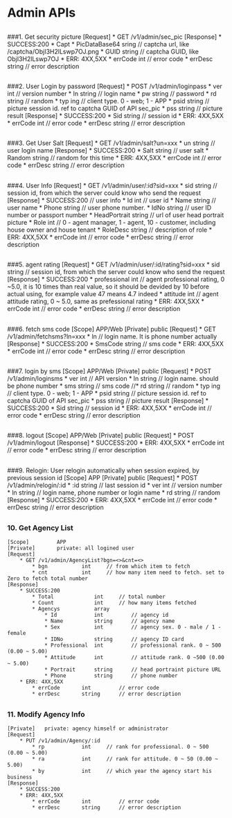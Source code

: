 # Admin APIs

##
###1. Get security picture
	[Request]
  		* GET /v1/admin/sec_pic
	[Response]
		* SUCCESS:200 
			* Capt
				* PicDataBase64	sring	// captcha url, like /captcha/ObjI3H2lLswp7OJ.png
				* GUID			string	// captcha GUID, like ObjI3H2lLswp7OJ
		* ERR: 4XX,5XX
	  		* errCode		int			// error code
	  		* errDesc		string		// error description
##

###2. User Login by password
	[Request]
  		* POST /v1/admin/loginpass
	  		* ver			int			// version number
	  		* ln			string 		// login name
	  		* pw			string		// password
	  		* rd			string		// random
	  		* typ			ing 		// client type. 0 - web; 1 - APP
	  		* psid			string		// picture session id. ref to captcha GUID of API sec_pic
	  		* pss			string 		// picture result
	[Response]
		* SUCCESS:200 
			* Sid			string		// session id
		* ERR: 4XX,5XX
	  		* errCode		int			// error code
	  		* errDesc		string		// error description
##

###3. Get User Salt
	[Request]
		* GET /v1/admin/salt?un=xxx
			* un			string 		// user login name
	[Response]
		* SUCCESS:200
			* Salt   	string			// user salt
			* Random 	string			// random for this time
 		* ERR: 4XX,5XX
	  		* errCode		int			// error code
	  		* errDesc		string		// error description
	
##

###4. User Info
	[Request]
  		* GET /v1/admin/user/:id?sid=xxx
  			* sid			string 		// session id, from which the server could know who send the request
	[Response]
		* SUCCESS:200 	// user info
			* Id				int			// user id
			* Name				string		// user name
			* Phone				string		// user phone number.
			* IdNo				string		// user ID number or passport number
			* HeadPortrait		string		// url of user head portrait picture
			* Role				int 		// 0 - agent manager, 1 - agent, 10 - customer, including house owner and house tenant
			* RoleDesc			string		// description of role
		* ERR: 4XX,5XX
	  		* errCode		int			// error code
	  		* errDesc		string		// error description
##

###5. agent rating
	[Request]
  		* GET /v1/admin/user/:id/rating?sid=xxx
  			* sid			string 		// session id, from which the server could know who send the request
	[Response]
		* SUCCESS:200 
			* professional	int		// agent professional rating, 0 ~5.0, it is 10 times than real value, so it should be devided by 10 before actual using, for example value 47 means 4.7 indeed
			* attitude		int 	// agent attitude rating, 0 ~ 5.0, same as prefessional rating
		* ERR: 4XX,5XX
	  		* errCode		int			// error code
	  		* errDesc		string		// error description
##

###6. fetch sms code
	[Scope]			APP/Web
	[Private]		public
	[Request]
  		* GET /v1/admin/fetchsms?ln=xxx
  			* ln		// login name. It is phone number actually
	[Response]
		* SUCCESS:200 
			* SmsCode		string		// sms code
		* ERR: 4XX,5XX
	  		* errCode		int			// error code
	  		* errDesc		string		// error description
##

###7. login by sms
	[Scope]			APP/Web
	[Private]		public
	[Request]
  		* POST /v1/admin/loginsms
	  		* ver			int 		// API version
	  		* ln			string 		// login name. should be phone number
  			* sms			string 		// sms code
	  		//* rd			string		// random
	  		* typ			ing 		// client type. 0 - web; 1 - APP
	  		* psid			string		// picture session id. ref to captcha GUID of API sec_pic
	  		* pss			string 		// picture result
	[Response]
		* SUCCESS:200 
			* Sid			string		// session id
		* ERR: 4XX,5XX
	  		* errCode		int			// error code
	  		* errDesc		string		// error description
##

###8. logout
	[Scope]			APP/Web
	[Private]		public
	[Request]
  		* POST /v1/admin/logout
	[Response]
		* SUCCESS:200 
		* ERR: 4XX,5XX
	  		* errCode		int			// error code
	  		* errDesc		string		// error description
##

###9. Relogin: User relogin automatically when session expired, by previous session id
	[Scope]			APP
	[Private]		public
	[Request]
  		* POST /v1/admin/relogin/:id
	  		* :id			string		// last session id
	  		* ver			int			// version number
	  		* ln			string		// login name, phone number or login name
	  		* rd			string		// random
	[Response]
		* SUCCESS:200 
		* ERR: 4XX,5XX
	  		* errCode		int			// error code
	  		* errDesc		string		// error description
##

### 10. Get Agency List
	[Scope]			APP
	[Private]		private: all logined user
	[Request]
  		* GET /v1/admin/AgencyList?bgn=<>&cnt=<>
	  		* bgn			int		// from which item to fetch
	  		* cnt			int		// how many item need to fetch. set to Zero to fetch total number
	[Response]
		* SUCCESS:200 
			* Total    			int		// total number
			* Count				int		// how many items fetched
			* Agencys			array
				* Id			int 		// agency id
				* Name			string		// agency name
				* Sex			int 		// agency sex. 0 - male / 1 - female
				* IDNo			string		// agency ID card
				* Professional	int			// professional rank. 0 ~ 500 (0.00 ~ 5.00)
				* Attitude		int			// attitude rank. 0 ~500 (0.00 ~ 5.00)
				* Portrait		string		// head portraint picture URL
				* Phone			string		// phone number
		* ERR: 4XX,5XX
	  		* errCode		int			// error code
	  		* errDesc		string		// error description
##

### 11. Modify Agency Info
	[Private]	private: agency himself or administrator
	[Request]
  		* PUT /v1/admin/Agency/:id
	  		* rp			int		// rank for professional. 0 ~ 500 (0.00 ~ 5.00)
	  		* ra			int		// rank for attitude. 0 ~ 50 (0.00 ~ 5.00)
	  		* by			int		// which year the agency start his business
	[Response]
		* SUCCESS:200 
		* ERR: 4XX,5XX
	  		* errCode		int			// error code
	  		* errDesc		string		// error description
